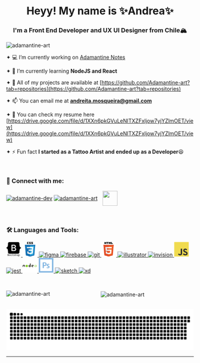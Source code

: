<h1 align="center">Heyy! My name is ✨Andrea✨</h1>

<h3 align="center" color="C576F6">I'm a Front End Developer and UX UI Designer from Chile🏔</h3>

<p align="left"> <img src="https://komarev.com/ghpvc/?username=adamantine-art&label=Profile%20views&color=C576F6&style=flat" alt="adamantine-art" /> </p>

✦ 💻 I’m currently working on [Adamantine Notes](https://github.com/Adamantine-art/Adamantine-notes)

✦ 🌱 I’m currently learning **NodeJS and React**

✦ 💎 All of my projects are available at [https://github.com/Adamantine-art?tab=repositories](https://github.com/Adamantine-art?tab=repositories)

✦ 📫 You can email me at **andreita.mosqueira@gmail.com**

✦ 📄 You can check my resume here [https://drive.google.com/file/d/1XXn6pkGVuLeNITXZFxljow7yjYZlmOET/view](https://drive.google.com/file/d/1XXn6pkGVuLeNITXZFxljow7yjYZlmOET/view)

✦ ⚡ Fun fact **I started as a Tattoo Artist and ended up as a Developer**😆


<br>

<h3 align="left">📲 Connect with me:</h3>
<p align="left">
<a href="https://linkedin.com/in/adamantine-dev" target="blank"><img align="center" src="https://cdn-icons-png.flaticon.com/512/2504/2504923.png" alt="adamantine-dev" height="40" width="40" /></a>
<a href="https://www.behance.net/adamantine-art" target="blank"><img align="center" src="https://cdn-icons-png.flaticon.com/512/3536/3536806.png" alt="adamantine-art" height="40" width="40" /></a>
<a style="margin-left: 10px;" target="_blank" href="https://github.com/adamantine-art"><img align="center" src="https://cdn-icons-png.flaticon.com/512/2504/2504911.png" width="40" height="40"></a>
</p>
<br>
<h3 align="left">🛠 Languages and Tools:</h3>
<p align="left"> <a href="https://getbootstrap.com" target="_blank" rel="noreferrer"> <img src="https://raw.githubusercontent.com/devicons/devicon/master/icons/bootstrap/bootstrap-plain-wordmark.svg" alt="bootstrap" width="40" height="40"/> </a> <a href="https://www.w3schools.com/css/" target="_blank" rel="noreferrer"> <img src="https://raw.githubusercontent.com/devicons/devicon/master/icons/css3/css3-original-wordmark.svg" alt="css3" width="40" height="40"/> </a> <a href="https://www.figma.com/" target="_blank" rel="noreferrer"> <img src="https://www.vectorlogo.zone/logos/figma/figma-icon.svg" alt="figma" width="40" height="40"/> </a> <a href="https://firebase.google.com/" target="_blank" rel="noreferrer"> <img src="https://www.vectorlogo.zone/logos/firebase/firebase-icon.svg" alt="firebase" width="40" height="40"/> </a> <a href="https://git-scm.com/" target="_blank" rel="noreferrer"> <img src="https://www.vectorlogo.zone/logos/git-scm/git-scm-icon.svg" alt="git" width="40" height="40"/> </a> <a href="https://www.w3.org/html/" target="_blank" rel="noreferrer"> <img src="https://raw.githubusercontent.com/devicons/devicon/master/icons/html5/html5-original-wordmark.svg" alt="html5" width="40" height="40"/> </a> <a href="https://www.adobe.com/in/products/illustrator.html" target="_blank" rel="noreferrer"> <img src="https://www.vectorlogo.zone/logos/adobe_illustrator/adobe_illustrator-icon.svg" alt="illustrator" width="40" height="40"/> </a> <a href="https://www.invisionapp.com/" target="_blank" rel="noreferrer"> <img src="https://www.vectorlogo.zone/logos/invisionapp/invisionapp-icon.svg" alt="invision" width="40" height="40"/> </a> <a href="https://developer.mozilla.org/en-US/docs/Web/JavaScript" target="_blank" rel="noreferrer"> <img src="https://raw.githubusercontent.com/devicons/devicon/master/icons/javascript/javascript-original.svg" alt="javascript" width="40" height="40"/> </a> <a href="https://jestjs.io" target="_blank" rel="noreferrer"> <img src="https://www.vectorlogo.zone/logos/jestjsio/jestjsio-icon.svg" alt="jest" width="40" height="40"/> </a> <a href="https://nodejs.org" target="_blank" rel="noreferrer"> <img src="https://raw.githubusercontent.com/devicons/devicon/master/icons/nodejs/nodejs-original-wordmark.svg" alt="nodejs" width="40" height="40"/> </a> <a href="https://www.photoshop.com/en" target="_blank" rel="noreferrer"> <img src="https://raw.githubusercontent.com/devicons/devicon/master/icons/photoshop/photoshop-line.svg" alt="photoshop" width="40" height="40"/> </a> <a href="https://www.sketch.com/" target="_blank" rel="noreferrer"> <img src="https://www.vectorlogo.zone/logos/sketchapp/sketchapp-icon.svg" alt="sketch" width="40" height="40"/> </a> <a href="https://www.adobe.com/products/xd.html" target="_blank" rel="noreferrer"> <img src="https://cdn.worldvectorlogo.com/logos/adobe-xd.svg" alt="xd" width="40" height="40"/> </a> </p>

<br>
<div align="center">
<p><img align="left" src="https://github-readme-stats.vercel.app/api/top-langs?username=adamantine-art&show_icons=true&locale=en&layout=compact" alt="adamantine-art" /></p>

<p>&nbsp;<img align="center" src="https://github-readme-stats.vercel.app/api?username=adamantine-art&show_icons=true&locale=en" alt="adamantine-art" /></p>
</div>
<br>

<div align="center">
    <picture align="center">
      <source media="(prefers-color-scheme: dark)" srcset="https://raw.githubusercontent.com/Niefee/niefee/master/assets/github-contribution-grid-snake.svg">
      <source media="(prefers-color-scheme: light)" srcset="https://raw.githubusercontent.com/Niefee/niefee/master/assets/github-contribution-grid-snake.svg">
      <img alt="github contribution grid snake animation" src="https://raw.githubusercontent.com/Niefee/niefee/master/assets/github-contribution-grid-snake.svg">
    </picture>
</div>
</p>


------
